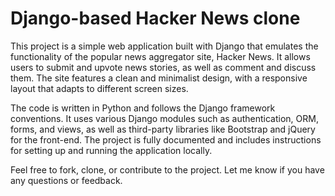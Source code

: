 # Django-based Hacker News clone
 This project is a simple web application built with Django that emulates the functionality of the popular news aggregator site, Hacker News. It allows users to submit and upvote news stories, as well as comment and discuss them. The site features a clean and minimalist design, with a responsive layout that adapts to different screen sizes.


The code is written in Python and follows the Django framework conventions. It uses various Django modules such as authentication, ORM, forms, and views, as well as third-party libraries like Bootstrap and jQuery for the front-end. The project is fully documented and includes instructions for setting up and running the application locally.

Feel free to fork, clone, or contribute to the project. Let me know if you have any questions or feedback.
